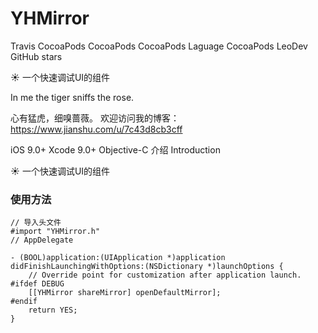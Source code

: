 # YHMirror
Travis CocoaPods CocoaPods CocoaPods Laguage CocoaPods LeoDev GitHub stars

☀️ 一个快速调试UI的组件

In me the tiger sniffs the rose.

心有猛虎，细嗅蔷薇。
欢迎访问我的博客：https://www.jianshu.com/u/7c43d8cb3cff

iOS 9.0+
Xcode 9.0+
Objective-C 
介绍 Introduction

☀️  一个快速调试UI的组件

### 使用方法
```
// 导入头文件
#import "YHMirror.h"
// AppDelegate

- (BOOL)application:(UIApplication *)application didFinishLaunchingWithOptions:(NSDictionary *)launchOptions {
    // Override point for customization after application launch.
#ifdef DEBUG
    [[YHMirror shareMirror] openDefaultMirror];
#endif
    return YES;
}

```



